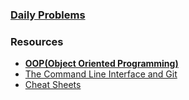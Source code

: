 ### [Daily Problems](https://github.com/dolphins-2017/Resources/blob/master/daily-problems.md)

### Resources
- [**OOP(Object Oriented Programming)**](https://github.com/dolphins-2017/Resources/blob/master/object-oriented-programming.md)
- [The Command Line Interface and Git](https://github.com/dolphins-2017/Resources/blob/master/cli-and-git.md)
- [Cheat Sheets](https://github.com/dolphins-2017/Resources/blob/master/cheat-sheets.md)

